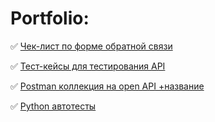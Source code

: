 # Portfolio:

:white_check_mark: 
[Чек-лист по форме обратной связи](https://docs.google.com/spreadsheets/d/1QG0lf8WM9mnF7CV09_HElmDv77VGCst-gLhFgD1g2SA/edit?usp=sharing)

:white_check_mark: 
[Тест-кейсы для тестирования API](https://docs.google.com/spreadsheets/d/1QG0lf8WM9mnF7CV09_HElmDv77VGCst-gLhFgD1g2SA/edit?usp=sharing)

:white_check_mark: 
[Postman коллекция на open API +название](https://docs.google.com/spreadsheets/d/1QG0lf8WM9mnF7CV09_HElmDv77VGCst-gLhFgD1g2SA/edit?usp=sharing)

:white_check_mark: 
[Python автотесты](https://docs.google.com/spreadsheets/d/1QG0lf8WM9mnF7CV09_HElmDv77VGCst-gLhFgD1g2SA/edit?usp=sharing)





<!--
**keito19/keito19** is a ✨ _special_ ✨ repository because its `README.md` (this file) appears on your GitHub profile.

Here are some ideas to get you started:

- 🔭 I’m currently working on ...
- 🌱 I’m currently learning ...
- 👯 I’m looking to collaborate on ...
- 🤔 I’m looking for help with ...
- 💬 Ask me about ...
- 📫 How to reach me: ...
- 😄 Pronouns: ...
- ⚡ Fun fact: ...
-->
